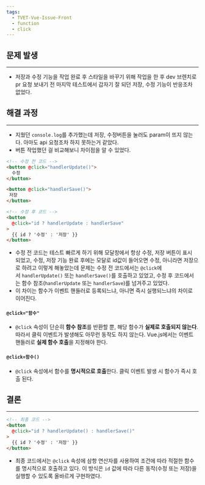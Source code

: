 ```yaml
---
tags:
  - TVET-Vue-Issue-Front
  - function
  - click
---
```

## 문제 발생

---

- 저장과 수정 기능을 작업 완료 후 스타일을 바꾸기 위해 작업을 한 후 dev 브렌치로 pr 요청 보내기 전 마지막 테스트에서 갑자기 잘 되던 저장, 수정 기능이 반응조차 없었다.

## 해결 과정

---

- 지웠던 `console.log`를 추가했는데 저장, 수정버튼을 눌러도 param이 뜨지 않는다. 아마도 api 요청조차 하지 못하는거 같았다.
- 버튼 작업했던 걸 비교해보니 차이점을 알 수 있었다.

```html
<!-- 수정 전 코드 -->
<button @click="handlerUpdate()">
  수정
</button>

<button @click="handlerSave()">
 저장
</button>

```


```html
<!-- 수정 후 코드 -->
<button
  @click="id ? handlerUpdate : handlerSave"
>
  {{ id ? '수정' : '저장' }}
</button>
```

- 수정 전 코드는 테스트 빠르게 하기 위해 모달창에서 항상 수정, 저장 버튼이 표시 되었고, 수정, 저장 기능 완료 후에는 모달로 id값이 들어오면 수정, 아니라면 저장으로 하려고 이렇게 해놓았는데 문제는 수정 전 코드에서는 `@click`에서 `handlerUpdate()` 또는 `handlerSave()`를 호출하고 있었고, 수정 후 코드에서는 함수 참조(`handlerUpdate` 또는 `handlerSave`)를 넘겨주고 있었다.
-  이 차이는 함수가 이벤트 핸들러로 등록되느냐, 아니면 즉시 실행되느냐의 차이로 이어진다.

#### `@click="함수"`

- `@click` 속성이 단순히 **함수 참조**를 반환할 뿐, 해당 함수가 **실제로 호출되지 않는다**. 따라서 클릭 이벤트가 발생해도 아무런 동작도 하지 않는다. Vue.js에서는 이벤트 핸들러로 **실제 함수 호출**을 지정해야 한다.

#### `@click=함수()`

- `@click` 속성에서 함수를 **명시적으로 호출**한다. 클릭 이벤트 발생 시 함수가 즉시 호출 된다.



## 결론

---

```html
<!-- 최종 코드 -->
<button
  @click="id ? handlerUpdate() : handlerSave()"
>
  {{ id ? '수정' : '저장' }}
</button>
```

- 최종 코드에서는 `@click` 속성에 삼항 연산자를 사용하여 조건에 따라 적절한 함수를 명시적으로 호출하고 있다. 이 방식은 `id` 값에 따라 다른 동작(수정 또는 저장)을 실행할 수 있도록 올바르게 구현하였다.